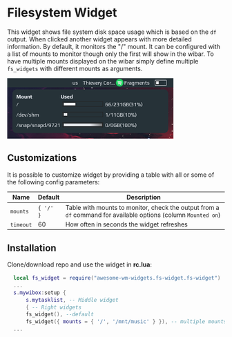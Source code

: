 # Filesystem Widget

This widget shows file system disk space usage which is based on the `df` output. When clicked another widget appears with more detailed information. By default, it monitors the "/" mount. It can be configured with a list of mounts to monitor though only the first will show in the wibar. To have multiple mounts displayed on the wibar simply define multiple `fs_widgets` with different mounts as arguments.

![](./screenshot.png)

## Customizations

It is possible to customize widget by providing a table with all or some of the following config parameters:

| Name      | Default   | Description                                                                                                    |
|-----------|-----------|----------------------------------------------------------------------------------------------------------------|
| `mounts`  | `{ '/' }` | Table with mounts to monitor, check the output from a `df` command for available options (column `Mounted on`) |
| `timeout` | 60        | How often in seconds the widget refreshes                                                                      |

## Installation

Clone/download repo and use the widget in **rc.lua**:

```lua
  local fs_widget = require("awesome-wm-widgets.fs-widget.fs-widget")
  ...
  s.mywibox:setup {
      s.mytasklist, -- Middle widget
      { -- Right widgets
      fs_widget(), --default
      fs_widget({ mounts = { '/', '/mnt/music' } }), -- multiple mounts
  ...
```

